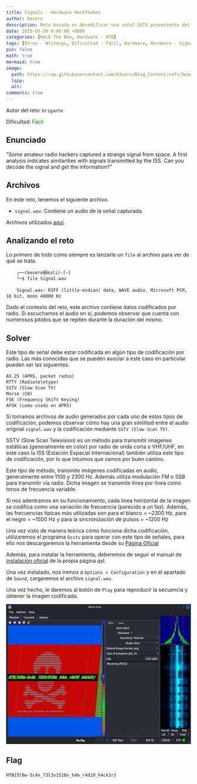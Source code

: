 ```yaml
---
title: Signals - Hardware HackThebox
author: Kesero
description: Reto basado en decodificar una señal SSTV proveniente del espacio.
date: 2025-05-30 9:00:00 +0000
categories: [Hack The Box, Hardware - HTB]
tags: [Otros - Writeups, Dificultad - Fácil, Hardware, Hardware - Signal, Otros - HTB, HTB - Hardware]
pin: false
math: true
mermaid: true
image:
  path: https://raw.githubusercontent.com/k3sero/Blog_Content/refs/heads/main/HackTheBox/assets/Hardware.png
  lqip: 
  alt: 
comments: true
---
```


Autor del reto: `brigante`

Dificultad: <font color=green>Fácil</font>

## Enunciado

"Some amateur radio hackers captured a strange signal from space. A first analysis indicates similarities with signals transmitted by the ISS. Can you decode the signal and get the information?"

## Archivos

En este reto, tenemos el siguiente archivo.

- `signal.wav`: Contiene un audio de la señal capturada.

Archivos utilizados [aquí](https://github.com/k3sero/Blog_Content/tree/main/HackTheBox/Hardware/Signals).

## Analizando el reto

Lo primero de todo como siempre es lanzarle un `file` al archivo para ver de qué se trata.

```
    ┌──(kesero㉿kali)-[~]
    └─$ file Signal.wav

    Signal.wav: RIFF (little-endian) data, WAVE audio, Microsoft PCM, 16 bit, mono 48000 Hz
```

Dado el contexto del reto, este archivo contiene datos codificados por radio. Si escuchamos el audio en sí, podemos observar que cuenta con numerosos pitidos que se repiten durante la duración del mismo.

## Solver

Este tipo de señal debe estar codificada en algún tipo de codificación por radio. Las más conocidas que se pueden asociar a este caso en particular pueden ser las siguientes.

```
AX.25 (APRS, packet radio)
RTTY (Radioteletype)
SSTV (Slow Scan TV)
Morse (CW)
FSK (Frequency Shift Keying)
AFSK (como usado en APRS)
```

Si tomamos archivos de audio generados por cada uno de estos tipos de codificación, podemos observar cómo hay una gran similitud entre el audio original `signal.wav` y la codificación mediante `SSTV (Slow Scan TV)`.

SSTV (Slow Scan Television) es un método para transmitir imágenes estáticas (generalmente en color) por radio de onda corta o VHF/UHF, en este caso la ISS (Estación Espacial Internacional) también utiliza este tipo de codificación, por lo que intuimos que vamos por buen camino.

Este tipo de método, transmite imágenes codificadas en audio, generalmente entre 1100 y 2300 Hz. Además utiliza modulación FM o SSB para transmitir vía radio. Dicha imagen se transmite línea por línea como tonos de frecuencia variable.

Si nos adentramos en su funcionamiento, cada línea horizontal de la imagen se codifica como una variación de frecuencia (parecido a un fax). Además, las frecuencias típicas más utilizadas son para el blanco = ~2300 Hz, para el negro = ~1500 Hz y para la sincronización de pulsos = ~1200 Hz

Una vez visto de manera teórica cómo funciona dicha codificación, utilizaremos el programa `Qsstv` para operar con este tipo de señales, para ello nos descargaremos la herramienta desde su [Página Oficial](https://www.qsl.net/o/on4qz//qsstv/downloads/)

Además, para instalar la herramienta, deberemos de seguir el manual de [instalación oficial](https://www.qsl.net/on4qz/qsstv/manual/installation.html) de la propia página qsl.

Una vez instalado, nos iremos a `Options > Configuration` y en el apartado de `Sound`, cargaremos el archivo `signal.wav`.

Una vez hecho, le daremos al botón de `Play` para reproducir la secuencia y obtener la imagen codificada.

![imga](https://raw.githubusercontent.com/k3sero/Blog_Content/refs/heads/main/HackTheBox/Hardware/Signals/flag.jpg)

## Flag
`HTB{5l0w-5c4n_73l3v1510n_h4m_r4d10_h4ck3r}`
